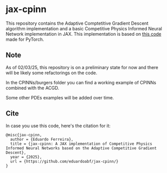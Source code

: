 # jax-cpinn
This repository contains the Adaptive Comptetitive Gradient Descent algorithm implementation and a basic Competitive Physics Informed Neural Network implementation in JAX.
This implementation is based on [this code](https://github.com/wagenaartje/torch-cgd) made for PyTorch.

## Note
As of 02/03/25, this repository is on a preliminary state for now and there will be likely some refactorings on the code.

In the CPINNs/burgers folder you can find a working example of CPINNs combined with the ACGD.

Some other PDEs examples will be added over time.

## Cite
In case you use this code, here's the citation for it:

```
@misc{jax-cpinn,
  author = {Eduardo Ferreira},
  title = {jax-cpinn: A JAX implementation of Competitive Physics Informed Neural Networks based on the Adaptive Competitive Gradient Descent},
  year = {2025},
  url = {https://github.com/eduardoabf/jax-cpinn/}
}
```
